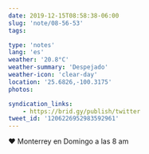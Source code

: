 ```yaml
---
date: 2019-12-15T08:58:38-06:00
slug: 'note/08-56-53'
tags:

type: 'notes'
lang: 'es'
weather: '20.8°C'
weather-summary: 'Despejado'
weather-icon: 'clear-day'
location: '25.6826,-100.3175'
photos:

syndication_links:
    - https://brid.gy/publish/twitter
tweet_id: '1206226952983592961'
---
```

♥️ Monterrey en Domingo a las 8 am
